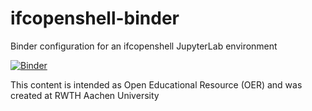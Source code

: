 # ifcopenshell-binder
Binder configuration for an ifcopenshell JupyterLab environment 

[![Binder](https://mybinder.org/badge_logo.svg)](https://mybinder.org/v2/gh/jakob-beetz/ifcopenshell-binder/main?urlpath=lab?git-pull?repo=https://github.com/jakob-beetz/ifcopenshell-notebooks)


This content is intended as Open Educational Resource (OER) and was created at RWTH Aachen University
